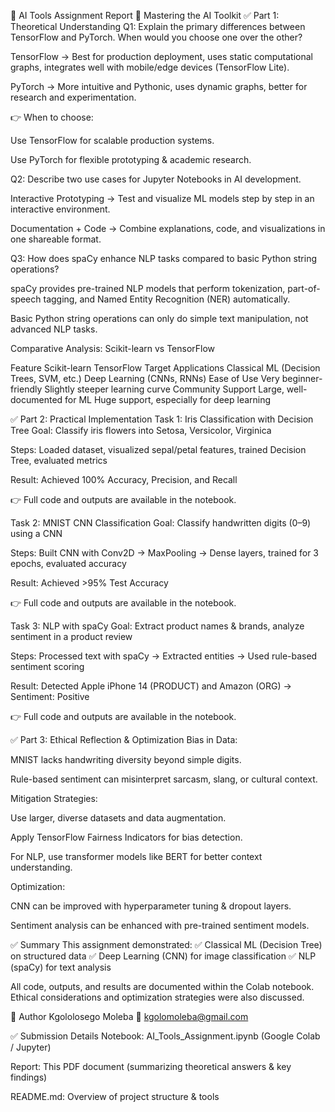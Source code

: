 📄 AI Tools Assignment Report
🧠 Mastering the AI Toolkit
✅ Part 1: Theoretical Understanding
Q1: Explain the primary differences between TensorFlow and PyTorch. When would you choose one over the other?

TensorFlow → Best for production deployment, uses static computational graphs, integrates well with mobile/edge devices (TensorFlow Lite).

PyTorch → More intuitive and Pythonic, uses dynamic graphs, better for research and experimentation.

👉 When to choose:

Use TensorFlow for scalable production systems.

Use PyTorch for flexible prototyping & academic research.

Q2: Describe two use cases for Jupyter Notebooks in AI development.

Interactive Prototyping → Test and visualize ML models step by step in an interactive environment.

Documentation + Code → Combine explanations, code, and visualizations in one shareable format.

Q3: How does spaCy enhance NLP tasks compared to basic Python string operations?

spaCy provides pre-trained NLP models that perform tokenization, part-of-speech tagging, and Named Entity Recognition (NER) automatically.

Basic Python string operations can only do simple text manipulation, not advanced NLP tasks.

Comparative Analysis: Scikit-learn vs TensorFlow

Feature	Scikit-learn	TensorFlow
Target Applications	Classical ML (Decision Trees, SVM, etc.)	Deep Learning (CNNs, RNNs)
Ease of Use	Very beginner-friendly	Slightly steeper learning curve
Community Support	Large, well-documented for ML	Huge support, especially for deep learning

✅ Part 2: Practical Implementation
Task 1: Iris Classification with Decision Tree
Goal: Classify iris flowers into Setosa, Versicolor, Virginica

Steps: Loaded dataset, visualized sepal/petal features, trained Decision Tree, evaluated metrics

Result: Achieved 100% Accuracy, Precision, and Recall

👉 Full code and outputs are available in the notebook.

Task 2: MNIST CNN Classification
Goal: Classify handwritten digits (0–9) using a CNN

Steps: Built CNN with Conv2D → MaxPooling → Dense layers, trained for 3 epochs, evaluated accuracy

Result: Achieved >95% Test Accuracy

👉 Full code and outputs are available in the notebook.

Task 3: NLP with spaCy
Goal: Extract product names & brands, analyze sentiment in a product review

Steps: Processed text with spaCy → Extracted entities → Used rule-based sentiment scoring

Result: Detected Apple iPhone 14 (PRODUCT) and Amazon (ORG) → Sentiment: Positive

👉 Full code and outputs are available in the notebook.

✅ Part 3: Ethical Reflection & Optimization
Bias in Data:

MNIST lacks handwriting diversity beyond simple digits.

Rule-based sentiment can misinterpret sarcasm, slang, or cultural context.

Mitigation Strategies:

Use larger, diverse datasets and data augmentation.

Apply TensorFlow Fairness Indicators for bias detection.

For NLP, use transformer models like BERT for better context understanding.

Optimization:

CNN can be improved with hyperparameter tuning & dropout layers.

Sentiment analysis can be enhanced with pre-trained sentiment models.

✅ Summary
This assignment demonstrated:
✅ Classical ML (Decision Tree) on structured data
✅ Deep Learning (CNN) for image classification
✅ NLP (spaCy) for text analysis

All code, outputs, and results are documented within the Colab notebook. Ethical considerations and optimization strategies were also discussed.

📧 Author
Kgololosego Moleba
📧 kgolomoleba@gmail.com

✅ Submission Details
Notebook: AI_Tools_Assignment.ipynb (Google Colab / Jupyter)

Report: This PDF document (summarizing theoretical answers & key findings)

README.md: Overview of project structure & tools

